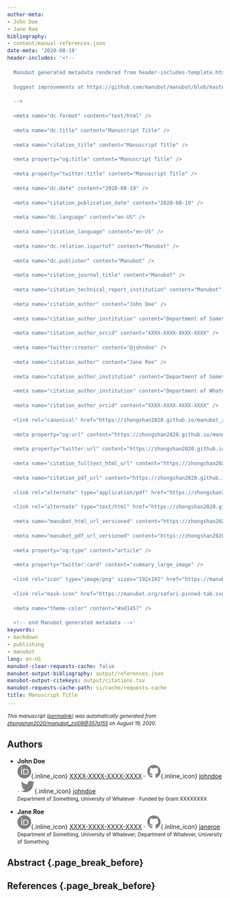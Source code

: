 ```yaml
---
author-meta:
- John Doe
- Jane Roe
bibliography:
- content/manual-references.json
date-meta: '2020-08-19'
header-includes: '<!--

  Manubot generated metadata rendered from header-includes-template.html.

  Suggest improvements at https://github.com/manubot/manubot/blob/master/manubot/process/header-includes-template.html

  -->

  <meta name="dc.format" content="text/html" />

  <meta name="dc.title" content="Manuscript Title" />

  <meta name="citation_title" content="Manuscript Title" />

  <meta property="og:title" content="Manuscript Title" />

  <meta property="twitter:title" content="Manuscript Title" />

  <meta name="dc.date" content="2020-08-19" />

  <meta name="citation_publication_date" content="2020-08-19" />

  <meta name="dc.language" content="en-US" />

  <meta name="citation_language" content="en-US" />

  <meta name="dc.relation.ispartof" content="Manubot" />

  <meta name="dc.publisher" content="Manubot" />

  <meta name="citation_journal_title" content="Manubot" />

  <meta name="citation_technical_report_institution" content="Manubot" />

  <meta name="citation_author" content="John Doe" />

  <meta name="citation_author_institution" content="Department of Something, University of Whatever" />

  <meta name="citation_author_orcid" content="XXXX-XXXX-XXXX-XXXX" />

  <meta name="twitter:creator" content="@johndoe" />

  <meta name="citation_author" content="Jane Roe" />

  <meta name="citation_author_institution" content="Department of Something, University of Whatever" />

  <meta name="citation_author_institution" content="Department of Whatever, University of Something" />

  <meta name="citation_author_orcid" content="XXXX-XXXX-XXXX-XXXX" />

  <link rel="canonical" href="https://zhongshan2020.github.io/manubot_zsl08/" />

  <meta property="og:url" content="https://zhongshan2020.github.io/manubot_zsl08/" />

  <meta property="twitter:url" content="https://zhongshan2020.github.io/manubot_zsl08/" />

  <meta name="citation_fulltext_html_url" content="https://zhongshan2020.github.io/manubot_zsl08/" />

  <meta name="citation_pdf_url" content="https://zhongshan2020.github.io/manubot_zsl08/manuscript.pdf" />

  <link rel="alternate" type="application/pdf" href="https://zhongshan2020.github.io/manubot_zsl08/manuscript.pdf" />

  <link rel="alternate" type="text/html" href="https://zhongshan2020.github.io/manubot_zsl08/v/357a155f1845cd98c9acf109ed76aa2312cf7faa/" />

  <meta name="manubot_html_url_versioned" content="https://zhongshan2020.github.io/manubot_zsl08/v/357a155f1845cd98c9acf109ed76aa2312cf7faa/" />

  <meta name="manubot_pdf_url_versioned" content="https://zhongshan2020.github.io/manubot_zsl08/v/357a155f1845cd98c9acf109ed76aa2312cf7faa/manuscript.pdf" />

  <meta property="og:type" content="article" />

  <meta property="twitter:card" content="summary_large_image" />

  <link rel="icon" type="image/png" sizes="192x192" href="https://manubot.org/favicon-192x192.png" />

  <link rel="mask-icon" href="https://manubot.org/safari-pinned-tab.svg" color="#ad1457" />

  <meta name="theme-color" content="#ad1457" />

  <!-- end Manubot generated metadata -->'
keywords:
- markdown
- publishing
- manubot
lang: en-US
manubot-clear-requests-cache: false
manubot-output-bibliography: output/references.json
manubot-output-citekeys: output/citations.tsv
manubot-requests-cache-path: ci/cache/requests-cache
title: Manuscript Title
...
```







<small><em>
This manuscript
([permalink](https://zhongshan2020.github.io/manubot_zsl08/v/357a155f1845cd98c9acf109ed76aa2312cf7faa/))
was automatically generated
from [zhongshan2020/manubot_zsl08@357a155](https://github.com/zhongshan2020/manubot_zsl08/tree/357a155f1845cd98c9acf109ed76aa2312cf7faa)
on August 19, 2020.
</em></small>

## Authors



+ **John Doe**<br>
    ![ORCID icon](images/orcid.svg){.inline_icon}
    [XXXX-XXXX-XXXX-XXXX](https://orcid.org/XXXX-XXXX-XXXX-XXXX)
    · ![GitHub icon](images/github.svg){.inline_icon}
    [johndoe](https://github.com/johndoe)
    · ![Twitter icon](images/twitter.svg){.inline_icon}
    [johndoe](https://twitter.com/johndoe)<br>
  <small>
     Department of Something, University of Whatever
     · Funded by Grant XXXXXXXX
  </small>

+ **Jane Roe**<br>
    ![ORCID icon](images/orcid.svg){.inline_icon}
    [XXXX-XXXX-XXXX-XXXX](https://orcid.org/XXXX-XXXX-XXXX-XXXX)
    · ![GitHub icon](images/github.svg){.inline_icon}
    [janeroe](https://github.com/janeroe)<br>
  <small>
     Department of Something, University of Whatever; Department of Whatever, University of Something
  </small>



## Abstract {.page_break_before}




## References {.page_break_before}

<!-- Explicitly insert bibliography here -->
<div id="refs"></div>
